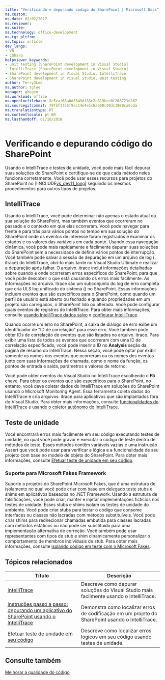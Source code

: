 ```yaml
---
title: "Verificando e depurando código do SharePoint | Microsoft Docs"
ms.custom: 
ms.date: 02/02/2017
ms.reviewer: 
ms.suite: 
ms.technology: office-development
ms.tgt_pltfrm: 
ms.topic: article
dev_langs:
- VB
- CSharp
helpviewer_keywords:
- unit testing [SharePoint development in Visual Studio]
- IntelliTrace [SharePoint development in Visual Studio]
- SharePoint development in Visual Studio, IntelliTrace
- SharePoint development in Visual Studio, unit testing
author: TerryGLee
ms.author: tglee
manager: ghogen
ms.workload: office
ms.openlocfilehash: 8c5eaf68a0d5349df88c2c819bce0f208721d267
ms.sourcegitcommit: f9fbf1f55f9ac14e4e5c6ae58c30dc1800ca6cda
ms.translationtype: MT
ms.contentlocale: pt-BR
ms.lasthandoff: 01/10/2018
---
```

# <a name="verifying-and-debugging-sharepoint-code"></a>Verificando e depurando código do SharePoint
  Usando o IntelliTrace e testes de unidade, você pode mais fácil depurar suas soluções do SharePoint e certifique-se de que cada método neles funciona corretamente. Você pode usar esses recursos para projetos do SharePoint no [!INCLUDE[vs_dev11_long](../sharepoint/includes/vs-dev11-long-md.md)] seguindo os mesmos procedimentos para outros tipos de projetos.  
  
## <a name="intellitrace"></a>IntelliTrace  
 Usando o IntelliTrace, você pode determinar não apenas o estado atual da sua solução do SharePoint, mas também eventos que ocorreram no passado e o contexto em que elas ocorreram. Você pode navegar para frente e para trás para vários pontos no tempo em sua solução do SharePoint onde os eventos de interesse foram registrados e examinar os estados e os valores das variáveis em cada ponto. Usando essa navegação dinâmica, você pode mais rapidamente e facilmente depurar suas soluções do SharePoint sem a necessidade de definir vários pontos de interrupção. Você também pode salvar a sessão de depuração em um arquivo de log (. itrace) do IntelliTrace, abri-lo mais tarde no Visual Studio Ultimate e realizar a depuração após falhar. O arquivo. itrace inclui informações detalhadas sobre quando e onde ocorreram erros específicos do SharePoint, para que você pode descobrir o que está causando os erros mais facilmente. As informações no arquivo. itrace são um subconjunto do log de erro completa que cria ULS log unificado do sistema () no SharePoint. Essas informações incluem eventos que são específicos para o SharePoint, como quando um perfil de usuário está aberto ou fechado e quando propriedades em um projeto são carregados, o SharePoint lido ou alterado. Você pode configurar quais eventos de registros do IntelliTrace. Para obter mais informações, consulte [usando IntelliTrace dados salvo](/visualstudio/debugger/using-saved-intellitrace-data) e [configurar IntelliTrace](http://msdn.microsoft.com/en-us/7657ecab-e07e-4b1b-872d-f05d966be37e).  
  
 Quando ocorre um erro no SharePoint, a caixa de diálogo de erro exibe um identificador de "ID de correlação" para esse erro. Você também pode obter IDs de correlação de eventos que são listados no arquivo. itrace. Para exibir uma lista de todos os eventos que ocorreram com uma ID de correlação especificado, você pode inserir a ID no **Analysis** seção da página de resumo do IntelliTrace. Nessa seção, você pode optar por exibir somente os nomes dos eventos que ocorreram ou os nomes dos eventos junto com suas informações de chamada, como o nome da função, os pontos de entrada e saída, parâmetros e valores de retorno.  
  
 Você pode obter eventos do Visual Studio no IntelliTrace escolhendo o **F5** chave. Para obter os eventos que são específicos para o SharePoint, no entanto, você deve coletar dados do IntelliTrace em soluções do SharePoint usando o Microsoft Monitoring Agent. Essa ferramenta coleta dados do IntelliTrace e cria arquivos. itrace para aplicativos que são implantados fora do Visual Studio. Para obter mais informações, consulte [funcionalidades do IntelliTrace](/visualstudio/debugger/intellitrace-features) e [usando o coletor autônomo do IntelliTrace](/visualstudio/debugger/using-the-intellitrace-stand-alone-collector).  
  
## <a name="unit-testing"></a>Teste de unidade  
 Você encontrará erros mais facilmente em seu código executando testes de unidade, no qual você pode gravar e executar o código de teste dentro de métodos de teste. Esses métodos contêm variáveis vazias e uma instrução Assert que você pode usar para verificar a lógica e a funcionalidade de seu projeto com base no modelo de objeto do SharePoint. Para obter mais informações, consulte [Efetuar teste de unidade em seu código](/visualstudio/test/unit-test-your-code).  
  
### <a name="support-for-microsoft-fakes-framework"></a>Suporte para Microsoft Fakes Framework  
 Suporte a projetos do SharePoint Microsoft Fakes, que é uma estrutura de isolamento no qual você pode criar com base em delegado teste stubs e shims em aplicativos baseados no .NET Framework. Usando a estrutura de falsificações, você pode criar, manter e injetar implementações fictícios nos testes de unidade. Esses stubs e shims isolam os testes de unidade do ambiente. Você pode criar stubs para testar o código que consome interfaces ou classes não lacradas com métodos substituíveis. Você pode criar shims para redirecionar chamadas embutida para classes lacradas com métodos estáticos ou não pode ser substituído para uma implementação alternativa de correção. Você também pode usar representantes com tipos de stub e shim dinamicamente personalizar o comportamento de membros individuais de stub. Para obter mais informações, consulte [isolando código em teste com o Microsoft Fakes](/visualstudio/test/isolating-code-under-test-with-microsoft-fakes).  
  
## <a name="related-topics"></a>Tópicos relacionados  
  
|Título|Descrição|  
|-----------|-----------------|  
|[IntelliTrace](/visualstudio/debugger/intellitrace)|Descreve como depurar soluções do Visual Studio mais facilmente usando o IntelliTrace.|  
|[Instruções passo a passo: depurando um aplicativo do SharePoint usando o IntelliTrace](../sharepoint/walkthrough-debugging-a-sharepoint-application-by-using-intellitrace.md)|Demonstra como localizar erros de codificação em um projeto do SharePoint usando o IntelliTrace.|  
|[Efetuar teste de unidade em seu código](/visualstudio/test/unit-test-your-code)|Descreve como localizar erros lógicos em seu código usando testes de unidade.|  
  
## <a name="see-also"></a>Consulte também  
 [Melhorar a qualidade do código](/visualstudio/test/improve-code-quality)  
  
  